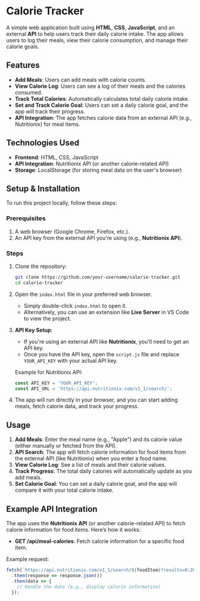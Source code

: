 # Calorie Tracker

A simple web application built using **HTML**, **CSS**, **JavaScript**, and an external **API** to help users track their daily calorie intake. The app allows users to log their meals, view their calorie consumption, and manage their calorie goals.

## Features

- **Add Meals**: Users can add meals with calorie counts.
- **View Calorie Log**: Users can see a log of their meals and the calories consumed.
- **Track Total Calories**: Automatically calculates total daily calorie intake.
- **Set and Track Calorie Goal**: Users can set a daily calorie goal, and the app will track their progress.
- **API Integration**: The app fetches calorie data from an external API (e.g., Nutritionix) for meal items.

## Technologies Used

- **Frontend**: HTML, CSS, JavaScript
- **API Integration**: Nutritionix API (or another calorie-related API)
- **Storage**: LocalStorage (for storing meal data on the user's browser)

## Setup & Installation

To run this project locally, follow these steps:

### Prerequisites

1. A web browser (Google Chrome, Firefox, etc.).
2. An API key from the external API you're using (e.g., **Nutritionix API**).

### Steps

1. Clone the repository:
    ```bash
    git clone https://github.com/your-username/calorie-tracker.git
    cd calorie-tracker
    ```

2. Open the `index.html` file in your preferred web browser.

    - Simply double-click `index.html` to open it.
    - Alternatively, you can use an extension like **Live Server** in VS Code to view the project.

3. **API Key Setup**:
    - If you're using an external API like **Nutritionix**, you'll need to get an API key.
    - Once you have the API key, open the `script.js` file and replace `YOUR_API_KEY` with your actual API key.
    
    Example for Nutritionix API:

    ```javascript
    const API_KEY = 'YOUR_API_KEY';
    const API_URL = 'https://api.nutritionix.com/v1_1/search/';
    ```

4. The app will run directly in your browser, and you can start adding meals, fetch calorie data, and track your progress.

## Usage

1. **Add Meals**: Enter the meal name (e.g., "Apple") and its calorie value (either manually or fetched from the API).
2. **API Search**: The app will fetch calorie information for food items from the external API (like Nutritionix) when you enter a food name.
3. **View Calorie Log**: See a list of meals and their calorie values.
4. **Track Progress**: The total daily calories will automatically update as you add meals.
5. **Set Calorie Goal**: You can set a daily calorie goal, and the app will compare it with your total calorie intake.

## Example API Integration

The app uses the **Nutritionix API** (or another calorie-related API) to fetch calorie information for food items. Here’s how it works:

- **GET /api/meal-calories**: Fetch calorie information for a specific food item.

Example request:

```javascript
fetch(`https://api.nutritionix.com/v1_1/search/${foodItem}?results=0:20&fields=food_name,nf_calories&appId=YOUR_APP_ID&appKey=YOUR_API_KEY`)
  .then(response => response.json())
  .then(data => {
    // Handle the data (e.g., display calorie information)
  });
